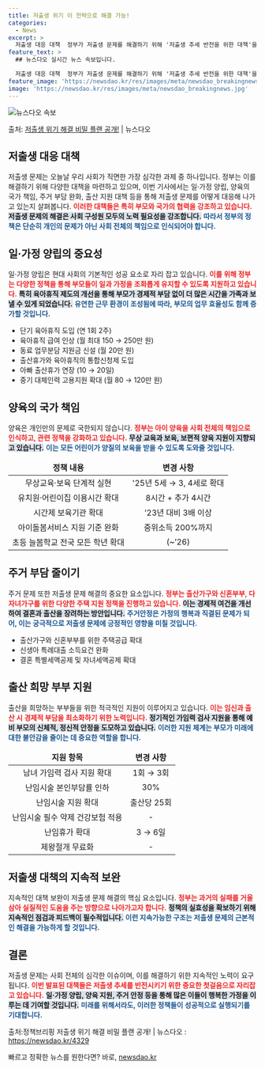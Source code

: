 ```yaml
---
title: 저출생 위기 이 전략으로 해결 가능!
categories:
  - News
excerpt: >
  저출생 대응 대책  정부가 저출생 문제를 해결하기 위해 '저출생 추세 반전을 위한 대책'을 발표했습니다. 이…
feature_text: >
  ## 뉴스다오 실시간 뉴스 속보입니다.

  저출생 대응 대책  정부가 저출생 문제를 해결하기 위해 '저출생 추세 반전을 위한 대책'을 발표했습니다. 이…
feature_image: 'https://newsdao.kr/res/images/meta/newsdao_breakingnews.jpg'
image: 'https://newsdao.kr/res/images/meta/newsdao_breakingnews.jpg'
---
```


![뉴스다오 속보](https://newsdao.kr/res/images/meta/newsdao_breakingnews.jpg)

<p>출처: <a href="https://newsdao.kr/4329" rel="dofollow">저출생 위기 해결 비밀 플랜 공개!</a> | 뉴스다오</p>

<h2 data-ke-size="size26">저출생 대응 대책</h2>
<p data-ke-size="size16"></p>
저출생 문제는 오늘날 우리 사회가 직면한 가장 심각한 과제 중 하나입니다. 정부는 이를 해결하기 위해 다양한 대책을 마련하고 있으며, 이번 기사에서는 일·가정 양립, 양육의 국가 책임, 주거 부담 완화, 출산 지원 대책 등을 통해 저출생 문제를 어떻게 대응해 나가고 있는지 살펴봅니다. <b><span style="color: #ee2323;">이러한 대책들은 특히 부모와 국가의 협력을 강조하고 있습니다.</span></b> <b><span style="background-color: #21538527;">저출생 문제의 해결은 사회 구성원 모두의 노력 필요성을 강조합니다.</span></b> <b><span style="color: #1a5490;">따라서 정부의 정책은 단순히 개인의 문제가 아닌 사회 전체의 책임으로 인식되어야 합니다.</span></b>

<p data-ke-size="size16"></p>

<h2 data-ke-size="size26">일·가정 양립의 중요성</h2>
<p data-ke-size="size16"></p>
일·가정 양립은 현대 사회의 기본적인 성공 요소로 자리 잡고 있습니다. <b><span style="color: #ee2323;">이를 위해 정부는 다양한 정책을 통해 부모들이 일과 가정을 조화롭게 유지할 수 있도록 지원하고 있습니다.</span></b> <b><span style="background-color: #21538527;">특히 육아휴직 제도의 개선을 통해 부모가 경제적 부담 없이 더 많은 시간을 가족과 보낼 수 있게 되었습니다.</span></b> <b><span style="color: #1a5490;">유연한 근무 환경이 조성됨에 따라, 부모의 업무 효율성도 함께 증가할 것입니다.</span></b>

<ul>
    <li>단기 육아휴직 도입 (연 1회 2주)</li>
    <li>육아휴직 급여 인상 (월 최대 150 → 250만 원)</li>
    <li>동료 업무분담 지원금 신설 (월 20만 원)</li>
    <li>출산휴가와 육아휴직의 통합신청제 도입</li>
    <li>아빠 출산휴가 연장 (10 → 20일)</li>
    <li>중기 대체인력 고용지원 확대 (월 80 → 120만 원)</li>
</ul>

<p data-ke-size="size16"></p>

<h2 data-ke-size="size26">양육의 국가 책임</h2>
<p data-ke-size="size16"></p>
양육은 개인만의 문제로 국한되지 않습니다. <b><span style="color: #ee2323;">정부는 아이 양육을 사회 전체의 책임으로 인식하고, 관련 정책을 강화하고 있습니다.</span></b> <b><span style="background-color: #21538527;">무상 교육과 보육, 보편적 양육 지원이 지향되고 있습니다.</span></b> <b><span style="color: #1a5490;">이는 모든 어린이가 양질의 보육을 받을 수 있도록 도와줄 것입니다.</span></b>

<table style="width: 100%; border-collapse: collapse;">
    <thead>
        <tr>
            <td style="text-align: center; height: 17px;"><b>정책 내용</b></td>
            <td style="text-align: center; height: 17px;"><b>변경 사항</b></td>
        </tr>
    </thead>
    <tbody>
        <tr>
            <td style="text-align: center; height: 17px;">무상교육·보육 단계적 실현</td>
            <td style="text-align: center; height: 17px;">'25년 5세 → 3, 4세로 확대</td>
        </tr>
        <tr>
            <td style="text-align: center; height: 17px;">유치원·어린이집 이용시간 확대</td>
            <td style="text-align: center; height: 17px;">8시간 + 추가 4시간</td>
        </tr>
        <tr>
            <td style="text-align: center; height: 17px;">시간제 보육기관 확대</td>
            <td style="text-align: center; height: 17px;">’23년 대비 3배 이상</td>
        </tr>
        <tr>
            <td style="text-align: center; height: 17px;">아이돌봄서비스 지원 기준 완화</td>
            <td style="text-align: center; height: 17px;">중위소득 200%까지</td>
        </tr>
        <tr>
            <td style="text-align: center; height: 17px;">초등 늘봄학교 전국 모든 학년 확대</td>
            <td style="text-align: center; height: 17px;">(~’26)</td>
        </tr>
    </tbody>
</table>

<p data-ke-size="size16"></p>

<h2 data-ke-size="size26">주거 부담 줄이기</h2>
<p data-ke-size="size16"></p>
주거 문제 또한 저출생 문제 해결의 중요한 요소입니다. <b><span style="color: #ee2323;">정부는 출산가구와 신혼부부, 다자녀가구를 위한 다양한 주택 지원 정책을 진행하고 있습니다.</span></b> <b><span style="background-color: #21538527;">이는 경제적 여건을 개선하여 결혼과 출산을 장려하는 방안입니다.</span></b> <b><span style="color: #1a5490;">주거안정은 가정의 행복과 직결된 문제가 되어, 이는 궁극적으로 저출생 문제에 긍정적인 영향을 미칠 것입니다.</span></b>

<ul>
    <li>출산가구와 신혼부부를 위한 주택공급 확대</li>
    <li>신생아 특례대출 소득요건 완화</li>
    <li>결혼 특별세액공제 및 자녀세액공제 확대</li>
</ul>

<p data-ke-size="size16"></p>

<h2 data-ke-size="size26">출산 희망 부부 지원</h2>
<p data-ke-size="size16"></p>
출산을 희망하는 부부들을 위한 적극적인 지원이 이루어지고 있습니다. <b><span style="color: #ee2323;">이는 임신과 출산 시 경제적 부담을 최소화하기 위한 노력입니다.</span></b> <b><span style="background-color: #21538527;">정기적인 가임력 검사 지원을 통해 예비 부모의 신체적, 정신적 안정을 도모하고 있습니다.</span></b> <b><span style="color: #1a5490;">이러한 지원 체계는 부모가 미래에 대한 불안감을 줄이는 데 중요한 역할을 합니다.</span></b>

<table style="width: 100%; border-collapse: collapse;">
    <thead>
        <tr>
            <td style="text-align: center; height: 17px;"><b>지원 항목</b></td>
            <td style="text-align: center; height: 17px;"><b>변경 사항</b></td>
        </tr>
    </thead>
    <tbody>
        <tr>
            <td style="text-align: center; height: 17px;">남녀 가임력 검사 지원 확대</td>
            <td style="text-align: center; height: 17px;">1회 → 3회</td>
        </tr>
        <tr>
            <td style="text-align: center; height: 17px;">난임시술 본인부담률 인하</td>
            <td style="text-align: center; height: 17px;">30%</td>
        </tr>
        <tr>
            <td style="text-align: center; height: 17px;">난임시술 지원 확대</td>
            <td style="text-align: center; height: 17px;">출산당 25회</td>
        </tr>
        <tr>
            <td style="text-align: center; height: 17px;">난임시술 필수 약제 건강보험 적용</td>
            <td style="text-align: center; height: 17px;">-</td>
        </tr>
        <tr>
            <td style="text-align: center; height: 17px;">난임휴가 확대</td>
            <td style="text-align: center; height: 17px;">3 → 6일</td>
        </tr>
        <tr>
            <td style="text-align: center; height: 17px;">제왕절개 무료화</td>
            <td style="text-align: center; height: 17px;">-</td>
        </tr>
    </tbody>
</table>

<p data-ke-size="size16"></p>

<h2 data-ke-size="size26">저출생 대책의 지속적 보완</h2>
<p data-ke-size="size16"></p>
지속적인 대책 보완이 저출생 문제 해결의 핵심 요소입니다. <b><span style="color: #ee2323;">정부는 과거의 실패를 거울삼아 실질적인 도움을 주는 방향으로 나아가고자 합니다.</span></b> <b><span style="background-color: #21538527;">정책의 실효성을 확보하기 위해 지속적인 점검과 피드백이 필수적입니다.</span></b> <b><span style="color: #1a5490;">이런 지속가능한 구조는 저출생 문제의 근본적인 해결을 가능하게 할 것입니다.</span></b>

<p data-ke-size="size16"></p>

<h2 data-ke-size="size26">결론</h2>
<p data-ke-size="size16"></p>
저출생 문제는 사회 전체의 심각한 이슈이며, 이를 해결하기 위한 지속적인 노력이 요구됩니다. <b><span style="color: #ee2323;">이번 발표된 대책들은 저출생 추세를 반전시키기 위한 중요한 첫걸음으로 자리잡고 있습니다.</span></b> <b><span style="background-color: #21538527;">일·가정 양립, 양육 지원, 주거 안정 등을 통해 많은 이들이 행복한 가정을 이루는 데 기여할 것입니다.</span></b> <b><span style="color: #1a5490;">미래를 위해서라도, 이러한 정책들이 성공적으로 실행되기를 기대합니다.</span></b>

<p data-ke-size="size16"></p>

출처:정책브리핑
저출생 위기 해결 비밀 플랜 공개! | 뉴스다오  : https://newsdao.kr/4329 

빠르고 정확한 뉴스를 원한다면? 바로, <a href="https://newsdao.kr" rel="dofollow">newsdao.kr</a>


